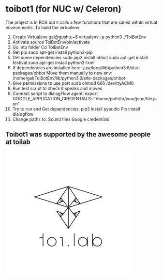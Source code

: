 # toibot1 (for NUC w/ Celeron)

The project is in ROS but it calls a few functions that are called within virtual environments. 
To build the virtualenv:

1. Create Virtualenv
gal@gushu:~$ virtualenv -p python3 ./ToiBotEnv
2. Activate
source ToiBotEnv/bin/activate
3. Go into folder
Cd ToiBotEnv
4. Get pip
 sudo apt-get install python3-pip
5. Get some dependencies
sudo pip3 install ohbot
sudo apt-get install festival
sudo apt-get install python3-lxml
6. If dependencies are installed here: /usr/local/lib/python3.6/dist-packages/ohbot
Move them manually to new env: /home/gal/ToiBotEnv/lib/python3.6/site-packages/ohbot 
7. Give permissions to use port
sudo chmod 666 /dev/ttyACM0
8. Run test script to check it speaks and moves
9. Connect script to dialogFlow agent:
export GOOGLE_APPLICATION_CREDENTIALS="/home/path/to/your/json/file.json"
10. Try to run and Get dependencies:
pip3 install pyaudio
Pip install dialogflow
11. Change paths to:
Sound files
Google credentials


## Toibot1 was supported by the awesome people at toilab
![Screenshot](toilab_smaller.png)


